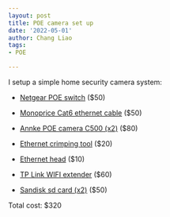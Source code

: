 ```yaml
---
layout: post
title: POE camera set up
date: '2022-05-01'
author: Chang Liao
tags:
- POE

---
```


I setup a simple home security camera system:

- [Netgear POE switch](https://www.amazon.com/dp/B08LHL1Q2Z?ref_=cm_sw_r_cp_ud_dp_ZHDYQF7TTHQAYJN2VS33) ($50)

- [Monoprice Cat6 ethernet cable](https://www.monoprice.com/product?p_id=13673) ($50)

- [Annke POE camera C500 (x2)](https://www.annke.com/products/c500) ($80)

- [Ethernet crimping tool](https://www.amazon.com/dp/B08TBMYBMT?ref_=cm_sw_r_cp_ud_dp_DW5M34KS38MQXSXV1Y0Y) ($20)

- [Ethernet head](https://www.amazon.com/dp/B098DXNGJH?ref_=cm_sw_r_cp_ud_dp_BGKV6CCH4KC0SQQY536F) ($10)

- [TP Link WIFI extender](https://www.costco.com/tp-link-ax1750-wi-fi-range-extender.product.100675409.html) ($60)

- [Sandisk sd card (x2)](https://www.amazon.com/dp/B07FCMKK5X?ref_=cm_sw_r_cp_ud_dp_R30DZ19VFN3BJ6HXX1HS) ($50)

Total cost: $320
